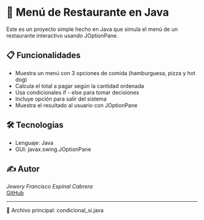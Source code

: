 # 🍔 Menú de Restaurante en Java

Este es un proyecto simple hecho en Java que simula el menú de un restaurante interactivo usando JOptionPane.

## 📋 Funcionalidades

- Muestra un menú con 3 opciones de comida (hamburguesa, pizza y hot dog)
- Calcula el total a pagar según la cantidad ordenada
- Usa condicionales if - else para tomar decisiones
- Incluye opción para salir del sistema
- Muestra el resultado al usuario con JOptionPane

## 🛠️ Tecnologías

- Lenguaje: Java
- GUI: javax.swing.JOptionPane

## ✍️ Autor

*Jewery Francisco Espinal Cabrera*  
[GitHub](https://github.com/jeweryespinaldev)

---

📂 Archivo principal: condicional_si.java
